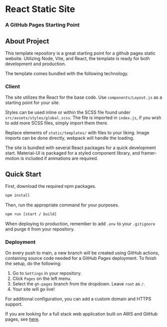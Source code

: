 # React Static Site

### A GitHub Pages Starting Point

## About Project

This template repository is a great starting point for a github pages static website. Utilizing Node, Vite, and React, the template is ready for both development and production.

The template comes bundled with the following technology.

### Client

The site utilizes the React for the base code. Use `components/Layout.js` as a starting point for  your site.

Styles can be used inline or within the SCSS file found under `src/assets/styles/global.scss`. The file is imported in `index.js`, if you wish to add more SCSS files, simply import them there.

Replace elements of `static/templates/` with files to your liking. Image imports can be done directly, webpack will handle the loading.

The site is bundled with several React packages for a quick development start. Material-UI is packaged for a styled 
component library, and framer-motion is included if animations are required.

## Quick Start

First, download the required npm packages.

```bash
npm install
```

Then, run the appropriate command for your purposes.

```bash
npm run [start / build]
```

When deploying to production, remember to add `.env` to your `.gitignore` and purge it from your repository.

### Deployment

On every push to main, a new branch will be created using GitHub actions, containing source code needed for a GitHub Pages deployment. To finish the setup, do the following:

1. Go to `Settings` in your repository.
2. Click `Pages` on the left menu.
3. Select the `gh-pages` branch from the dropdown. Leave `root` as `/`.
4. Your site will go live!

For additional configuration, you can add a custom domain and HTTPS support.

If you are looking for a full stack web application built on AWS and GitHub pages, see [here](https://github.com/mrrosoff/React-Lambda-Full-Stack).
